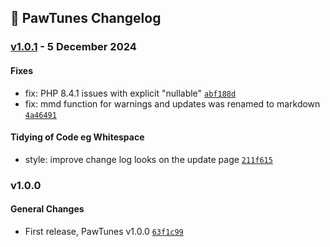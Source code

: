 ## 🐾 PawTunes Changelog






### [v1.0.1](https://github.com/Jackysi/pawtunes/compare/v1.0.0...v1.0.1) -  5 December 2024 









#### Fixes

- fix: PHP 8.4.1 issues with explicit "nullable"   [`abf188d`](https://github.com/Jackysi/pawtunes/commit/abf188dfd7461b8655aa4f12de06311a5ba984b9)
- fix: mmd function for warnings and updates was renamed to markdown   [`4a46491`](https://github.com/Jackysi/pawtunes/commit/4a4649102ed7397f2a03b7f3ebc5008d0187b923)





#### Tidying of Code eg Whitespace

- style: improve change log looks on the update page  [`211f615`](https://github.com/Jackysi/pawtunes/commit/211f615d193c188d01c717c8a2d055ab5f5e2163)



### v1.0.0















#### General Changes

- First release, PawTunes v1.0.0  [`63f1c99`](https://github.com/Jackysi/pawtunes/commit/63f1c993a8de3ed8b85d594fbd8ae35935217b43)